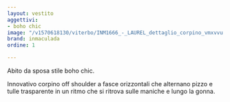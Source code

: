 ```yaml
---
layout: vestito
aggettivi:
- boho chic
image: "/v1570618130/viterbo/INM1666_-_LAUREL_dettaglio_corpino_vmxvvu.jpg"
brand: inmaculada
ordine: 1

---
```

Abito da sposa stile boho chic.

Innovativo corpino off shoulder a fasce orizzontali che alternano pizzo e tulle trasparente in un ritmo che si ritrova sulle maniche e lungo la gonna.